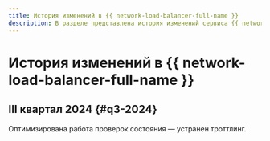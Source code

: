 ```yaml
---
title: История изменений в {{ network-load-balancer-full-name }}
description: В разделе представлена история изменений сервиса {{ network-load-balancer-name }}.
---
```


# История изменений в {{ network-load-balancer-full-name }}

## III квартал 2024 {#q3-2024}

Оптимизирована работа проверок состояния — устранен троттлинг.

